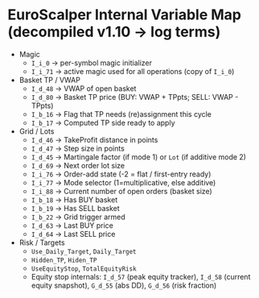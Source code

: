 # EuroScalper Internal Variable Map (decompiled v1.10 → log terms)

- Magic
  - `I_i_0` → per-symbol magic initializer
  - `I_i_71` → active magic used for all operations (copy of `I_i_0`)
- Basket TP / VWAP
  - `I_d_48` → VWAP of open basket
  - `I_d_80` → Basket TP price (BUY: VWAP + TPpts; SELL: VWAP - TPpts)
  - `I_b_16` → Flag that TP needs (re)assignment this cycle
  - `I_b_17` → Computed TP side ready to apply
- Grid / Lots
  - `I_d_46` → TakeProfit distance in points
  - `I_d_47` → Step size in points
  - `I_d_45` → Martingale factor (if mode 1) or `Lot` (if additive mode 2)
  - `I_d_69` → Next order lot size
  - `I_i_76` → Order-add state (-2 = flat / first-entry ready)
  - `I_i_77` → Mode selector (1=multiplicative, else additive)
  - `I_i_88` → Current number of open orders (basket size)
  - `I_b_18` → Has BUY basket
  - `I_b_19` → Has SELL basket
  - `I_b_22` → Grid trigger armed
  - `I_d_63` → Last BUY price
  - `I_d_64` → Last SELL price
- Risk / Targets
  - `Use_Daily_Target`, `Daily_Target`
  - `Hidden_TP`, `Hiden_TP`
  - `UseEquityStop`, `TotalEquityRisk`
  - Equity stop internals: `I_d_57` (peak equity tracker), `I_d_58` (current equity snapshot), `G_d_55` (abs DD), `G_d_56` (risk fraction)
